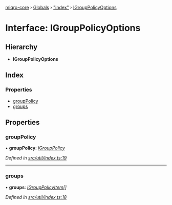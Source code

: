 [miqro-core](../README.md) › [Globals](../globals.md) › ["index"](../modules/_index_.md) › [IGroupPolicyOptions](_index_.igrouppolicyoptions.md)

# Interface: IGroupPolicyOptions

## Hierarchy

* **IGroupPolicyOptions**

## Index

### Properties

* [groupPolicy](_index_.igrouppolicyoptions.md#grouppolicy)
* [groups](_index_.igrouppolicyoptions.md#groups)

## Properties

###  groupPolicy

• **groupPolicy**: *[IGroupPolicy](../modules/_index_.md#igrouppolicy)*

*Defined in [src/util/index.ts:19](https://github.com/claukers/miqro-core/blob/45acabd/src/util/index.ts#L19)*

___

###  groups

• **groups**: *[IGroupPolicyItem](../modules/_index_.md#igrouppolicyitem)[]*

*Defined in [src/util/index.ts:18](https://github.com/claukers/miqro-core/blob/45acabd/src/util/index.ts#L18)*
